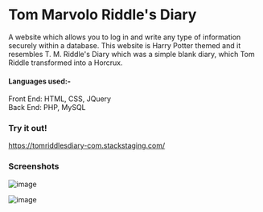 # Tom Marvolo Riddle's Diary

A website which allows you to log in and write any type of information securely within a database. This website is Harry Potter themed and it resembles T. M. Riddle's Diary which was a simple blank diary, which Tom Riddle transformed into a Horcrux.

#### Languages used:-
Front End: HTML, CSS, JQuery
<br>
Back End: PHP, MySQL

### Try it out!
https://tomriddlesdiary-com.stackstaging.com/

### Screenshots

![image](https://user-images.githubusercontent.com/84243683/127742790-878346fc-1c44-4844-a47c-02a561043255.png)

![image](https://user-images.githubusercontent.com/84243683/127742812-d5fc2f1e-7666-4212-b8cb-cf5554e42b86.png)
